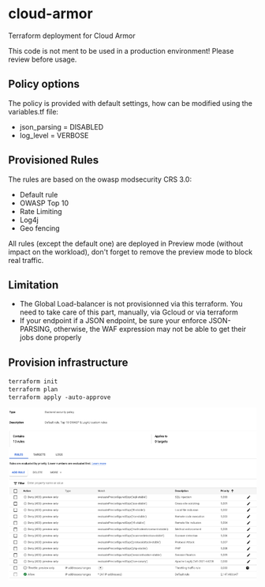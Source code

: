 # cloud-armor
Terraform deployment for Cloud Armor

This code is not ment to be used in a production environment!
Please review before usage.

## Policy options
The policy is provided with default settings, how can be modified using the variables.tf file: 
- json_parsing = DISABLED
- log_level = VERBOSE

## Provisioned Rules
The rules are based on the owasp modsecurity CRS 3.0:
- Default rule
- OWASP Top 10
- Rate Limiting
- Log4j
- Geo fencing

All rules (except the default one) are deployed in Preview mode (without impact on the workload), don't forget to remove the preview mode to block real traffic.

## Limitation
- The Global Load-balancer is not provisionned via this terraform. You need to take care of this part, manually, via Gcloud or via terraform
- If your endpoint if a JSON endpoint, be sure your enforce JSON-PARSING, otherwise, the WAF expression may not be able to get their jobs done properly

## Provision infrastructure
```
terraform init
terraform plan
terraform apply -auto-approve
```

![Cloud Armor](assets/cloud-armor.png)